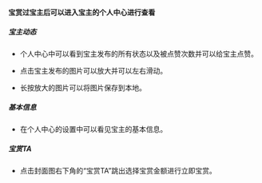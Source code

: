 #### 宝赏过宝主后可以进入宝主的个人中心进行查看

##### 宝主动态

* 个人中心中可以看到宝主发布的所有状态以及被点赞次数并可以给宝主点赞。

* 点击宝主发布的图片可以放大并可以左右滑动。

* 长按放大的图片可以将图片保存到本地。

##### 基本信息

* 在个人中心的设置中可以看见宝主的基本信息。

##### 宝赏TA

* 点击封面图右下角的“宝赏TA”跳出选择宝赏金额进行立即宝赏。



